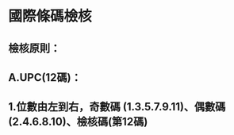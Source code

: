 # 國際條碼檢核
  ## 檢核原則：
  ## A.UPC(12碼)：
  ##     1.位數由左到右，奇數碼 (1.3.5.7.9.11)、偶數碼 (2.4.6.8.10)、檢核碼(第12碼)
